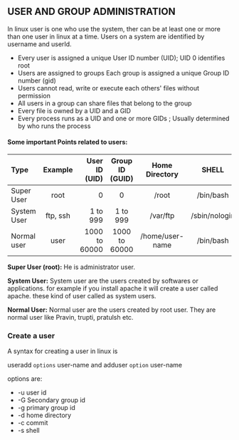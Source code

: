 ## USER AND GROUP ADMINISTRATION 

In linux user is one who use the system, ther can be at least one or more than one user in linux at a time. Users on a system are identified by username and userId.
- Every user is assigned a unique User ID number (UID); UID 0 identifies root
- Users are assigned to groups Each group is assigned a unique Group ID number 
(gid)
- Users cannot read, write or execute each others' files without permission
- All users in a group can share files that belong to the group
- Every file is owned by a UID and a GID
- Every process runs as a UID and one or more GIDs ; Usually determined by who 
runs the process

#### Some important Points related to users:

| Type       | Example | User ID (UID)       | Group ID (GUID) | Home Directory | SHELL |
|:-----------|:---:|-----------:| :-----------:  | :-----------:  | :-----------:  |
| Super User |  root | 0   | 0  | /root  | /bin/bash  |
| System User|  ftp, ssh  | 1 to 999 | 1 to 999  | /var/ftp  | /sbin/nologin  |
| Normal user  | user | 1000 to 60000    | 1000 to 60000  | /home/user-name  | /bin/bash  |

**Super User (root):** He is administrator user.

**System User:** System user are the users created by softwares or applications. for example if you install apache it will create a user called apache. these kind of user called as system users.

**Normal User:** Normal user are the users created by root user. They are normal user like Pravin, trupti, pratulsh etc.

### Create a user

A syntax for creating a user in linux is

useradd `options` user-name and adduser `option` user-name

options are:
- -u user id
- -G Secondary group id
- -g primary group id
- -d home directory
- -c commit
- -s shell
